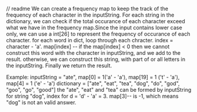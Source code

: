 // readme
We can create a frequency map to keep the track of the frequency of each character in the inputString. For each string in the dictionary, we can check if the total occurance of each character exceed what we have in the frequency map.Since the input contains lower case only, we can use a int[26] to represent the frequency of occurance of each character.
for each word in dict, loop through each chracter. index = character - 'a'. map[index] --
if the map[index] < 0 then we cannot construct this word with the character in inputString, and we add to the result.
otherwise, we can construct this string, with part of or all letters in the inputString.
Finally we return the result.

Example: 
inputString = "ate", map[0] = 1('a' - 'a'), map[19] = 1 ('t' - 'a'), map[4] = 1 ('e' - 'a')
dictionary = ["ate", "eat", "tea", "dog", "do", "god", "goo", "go", "good"]
the "ate", "eat" and "tea" can be formed by inputString
for string "dog", index for d = 'd' - 'a' = 3. map[3]-- is -1, which means "dog" is not an valid answer.
